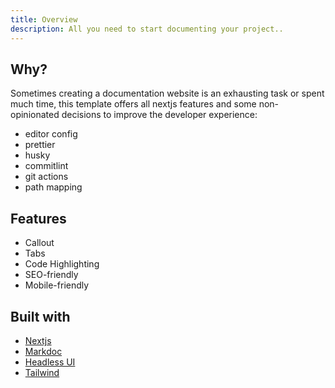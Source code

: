 ```yaml
---
title: Overview
description: All you need to start documenting your project..
---
```


## Why?

Sometimes creating a documentation website is an exhausting task or spent much time, this template offers all nextjs features and some non-opinionated decisions to improve the developer experience:

- editor config
- prettier
- husky
- commitlint
- git actions
- path mapping

## Features

- Callout
- Tabs
- Code Highlighting
- SEO-friendly
- Mobile-friendly

## Built with

- [Nextjs](https://nextjs.org/)
- [Markdoc](https://markdoc.io/)
- [Headless UI](https://headlessui.com/)
- [Tailwind](https://tailwindcss.com/)
